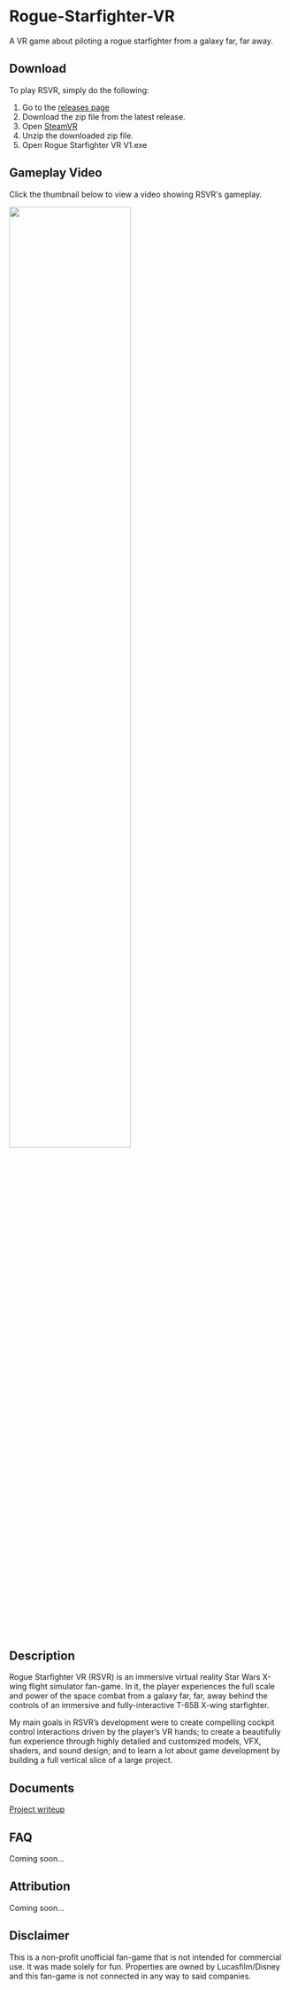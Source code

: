 # Rogue-Starfighter-VR
A VR game about piloting a rogue starfighter from a galaxy far, far away.

## Download

To play RSVR, simply do the following:
1. Go to the [releases page](https://github.com/mukobi/Rogue-Starfighter-VR/releases)
2. Download the zip file from the latest release.
3. Open [SteamVR](https://store.steampowered.com/steamvr)
4. Unzip the downloaded zip file.
5. Open Rogue Starfighter VR V1.exe

## Gameplay Video

Click the thumbnail below to view a video showing RSVR's gameplay.

[<img src="https://img.youtube.com/vi/v9J4RfixmcA/maxresdefault.jpg"  width="66%">](https://youtu.be/v9J4RfixmcA)

## Description

Rogue Starfighter VR (RSVR) is an immersive virtual reality Star Wars X-wing flight simulator fan-game. In it, the player experiences the full scale and power of the space combat from a galaxy far, far, away behind the controls of an immersive and fully-interactive T-65B X-wing starfighter. 

My main goals in RSVR’s development were to create compelling cockpit control interactions driven by the player’s VR hands; to create a beautifully fun experience through highly detailed and customized models, VFX, shaders, and sound design; and to learn a lot about game development by building a full vertical slice of a large project.

## Documents

[Project writeup](https://docs.google.com/document/d/1d3HAZtOs09qrlUvAOOsfze-8jzn8sy5-XKjQbjRX5KQ/edit?usp=sharing)

## FAQ

Coming soon...

## Attribution

Coming soon...

## Disclaimer

This is a non-profit unofficial fan-game that is not intended for commercial use. It was made solely for fun. Properties are owned by Lucasfilm/Disney and this fan-game is not connected in any way to said companies.

